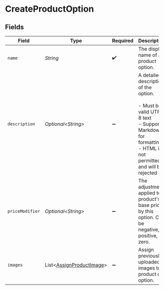 # CreateProductOption


## Fields

| Field                                                                                                                                             | Type                                                                                                                                              | Required                                                                                                                                          | Description                                                                                                                                       | Example                                                                                                                                           |
| ------------------------------------------------------------------------------------------------------------------------------------------------- | ------------------------------------------------------------------------------------------------------------------------------------------------- | ------------------------------------------------------------------------------------------------------------------------------------------------- | ------------------------------------------------------------------------------------------------------------------------------------------------- | ------------------------------------------------------------------------------------------------------------------------------------------------- |
| `name`                                                                                                                                            | *String*                                                                                                                                          | :heavy_check_mark:                                                                                                                                | The display name of a product option.                                                                                                             |                                                                                                                                                   |
| `description`                                                                                                                                     | *Optional\<String>*                                                                                                                               | :heavy_minus_sign:                                                                                                                                | A detailed description of the option.<br/><br/>- Must be valid UTF-8 text<br/>- Supports Markdown for formatting<br/>- HTML is not permitted and will be rejected |                                                                                                                                                   |
| `priceModifier`                                                                                                                                   | *Optional\<String>*                                                                                                                               | :heavy_minus_sign:                                                                                                                                | The adjustment applied to a product's base price by this option. Can be negative, positive, or zero.                                              | -14.89                                                                                                                                            |
| `images`                                                                                                                                          | List\<[AssignProductImage](../../models/components/AssignProductImage.md)>                                                                        | :heavy_minus_sign:                                                                                                                                | Assign previously uploaded images to a product or option.                                                                                         |                                                                                                                                                   |